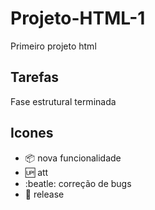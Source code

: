 # Projeto-HTML-1
Primeiro projeto html

## Tarefas

Fase estrutural terminada

## Icones
- :package: nova funcionalidade
- :up: att
- :beatle: correção de bugs
- :checkered_flag: release